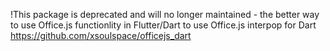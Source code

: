 
!This package is deprecated and will no longer maintained - the better way to use Office.js functionlity in Flutter/Dart to use Office.js interpop for Dart https://github.com/xsoulspace/officejs_dart
